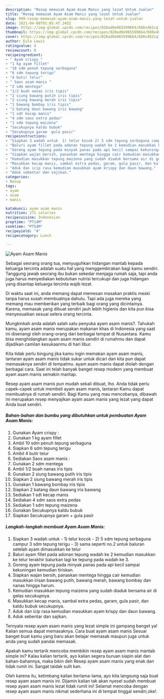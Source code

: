 ```yaml
---
description: "Resep memasak Ayam Asam Manis yang lezat Untuk Jualan"
title: "Resep memasak Ayam Asam Manis yang lezat Untuk Jualan"
slug: 999-resep-memasak-ayam-asam-manis-yang-lezat-untuk-jualan
date: 2021-04-08T01:05:47.245Z
image: https://img-global.cpcdn.com/recipes/028ad0e965599664/680x482cq70/ayam-asam-manis-foto-resep-utama.jpg
thumbnail: https://img-global.cpcdn.com/recipes/028ad0e965599664/680x482cq70/ayam-asam-manis-foto-resep-utama.jpg
cover: https://img-global.cpcdn.com/recipes/028ad0e965599664/680x482cq70/ayam-asam-manis-foto-resep-utama.jpg
author: Eula Lewis
ratingvalue: 4
reviewcount: 8
recipeingredient:
- " Ayam crispy "
- "1 kg ayam fillet"
- "10 sdm penuh tepung serbaguna"
- "6 sdm tepung terigu"
- "4 butir telur"
- " Saos asam manis "
- "2 sdm mentega"
- "1/2 buah nanas iris tipis"
- "2 siung bawang putih iris tipis"
- "2 siung bawang merah iris tipis"
- "1 bawang bombay iris tipis"
- "2 batang daun bawang iris bawang"
- "1 sdt kecap manis"
- "4 sdm saos extra pedas"
- "1 sdm tepung maizena"
- "Secukupnya kaldu bubuk"
- "Secukupnya garam  gula pasir"
recipeinstructions:
- "Siapkan 3 wadah untuk  1) telur kocok 2) 5 sdm tepung serbaguna campur 3 sdm tepung terigu 3) sama seperti no.2 untuk baluran setelah ayam dimasukkan ke telur"
- "Baluri ayam fillet pada adonan tepung wadah ke 2 kemudian masukkan ke telur terakhir balurkan lagi ke tepung pada wadah ke 3."
- "Goreng ayam tepung pada minyak panas pada api kecil sampai kekuningan kemudian tiriskan."
- "Siapkan wajan bersih, panaskan mentega hingga cair kemudian masukkan irisan bawang putih, bawang merah, bawang bombay dan nanas hingga harum."
- "Kemudian masukkan tepung maizena yang sudah diaduk bersama air di gelas secukupnya."
- "Masukkan kecap manis, sambal extra pedas, garam, gula pasir, dan kaldu bubuk secukupnya."
- "Aduk dan icip rasa kemudian masukkan ayam krispy dan daun bawang."
- "Aduk sebentar dan sajikan."
categories:
- Resep
tags:
- ayam
- asam
- manis

katakunci: ayam asam manis 
nutrition: 271 calories
recipecuisine: Indonesian
preptime: "PT14M"
cooktime: "PT54M"
recipeyield: "4"
recipecategory: Lunch

---
```



![Ayam Asam Manis](https://img-global.cpcdn.com/recipes/028ad0e965599664/680x482cq70/ayam-asam-manis-foto-resep-utama.jpg)

Sebagai seorang orang tua, menyuguhkan hidangan mantab kepada keluarga tercinta adalah suatu hal yang menggembirakan bagi kamu sendiri. Tanggung jawab seorang ibu bukan sekedar menjaga rumah saja, tapi anda juga harus menyediakan kebutuhan nutrisi tercukupi dan juga hidangan yang disantap keluarga tercinta wajib lezat.

Di waktu  saat ini, anda memang dapat memesan masakan praktis meski tanpa harus susah membuatnya dahulu. Tapi ada juga mereka yang memang mau memberikan yang terbaik bagi orang yang dicintainya. Karena, memasak yang dibuat sendiri jauh lebih higienis dan kita pun bisa menyesuaikan sesuai selera orang tercinta. 



Mungkinkah anda adalah salah satu penyuka ayam asam manis?. Tahukah kamu, ayam asam manis merupakan makanan khas di Indonesia yang saat ini disenangi oleh orang-orang dari berbagai tempat di Nusantara. Kamu bisa menghidangkan ayam asam manis sendiri di rumahmu dan dapat dijadikan camilan kesukaanmu di hari libur.

Kita tidak perlu bingung jika kamu ingin memakan ayam asam manis, lantaran ayam asam manis tidak sukar untuk dicari dan kita pun dapat memasaknya sendiri di tempatmu. ayam asam manis dapat diolah dengan berbagai cara. Saat ini telah banyak banget resep modern yang membuat ayam asam manis semakin mantap.

Resep ayam asam manis pun mudah sekali dibuat, lho. Anda tidak perlu capek-capek untuk membeli ayam asam manis, lantaran Kamu dapat membuatnya di rumah sendiri. Bagi Kamu yang mau mencobanya, dibawah ini merupakan resep menyajikan ayam asam manis yang lezat yang dapat Anda buat sendiri.

<!--inarticleads1-->

##### Bahan-bahan dan bumbu yang dibutuhkan untuk pembuatan Ayam Asam Manis:

1. Gunakan  Ayam crispy :
1. Gunakan 1 kg ayam fillet
1. Ambil 10 sdm penuh tepung serbaguna
1. Siapkan 6 sdm tepung terigu
1. Ambil 4 butir telur
1. Sediakan  Saos asam manis :
1. Gunakan 2 sdm mentega
1. Ambil 1/2 buah nanas iris tipis
1. Gunakan 2 siung bawang putih iris tipis
1. Siapkan 2 siung bawang merah iris tipis
1. Gunakan 1 bawang bombay iris tipis
1. Siapkan 2 batang daun bawang iris bawang
1. Sediakan 1 sdt kecap manis
1. Sediakan 4 sdm saos extra pedas
1. Sediakan 1 sdm tepung maizena
1. Gunakan Secukupnya kaldu bubuk
1. Siapkan Secukupnya garam + gula pasir




<!--inarticleads2-->

##### Langkah-langkah membuat Ayam Asam Manis:

1. Siapkan 3 wadah untuk  - 1) telur kocok - 2) 5 sdm tepung serbaguna campur 3 sdm tepung terigu - 3) sama seperti no.2 untuk baluran setelah ayam dimasukkan ke telur
1. Baluri ayam fillet pada adonan tepung wadah ke 2 kemudian masukkan ke telur terakhir balurkan lagi ke tepung pada wadah ke 3.
1. Goreng ayam tepung pada minyak panas pada api kecil sampai kekuningan kemudian tiriskan.
1. Siapkan wajan bersih, panaskan mentega hingga cair kemudian masukkan irisan bawang putih, bawang merah, bawang bombay dan nanas hingga harum.
1. Kemudian masukkan tepung maizena yang sudah diaduk bersama air di gelas secukupnya.
1. Masukkan kecap manis, sambal extra pedas, garam, gula pasir, dan kaldu bubuk secukupnya.
1. Aduk dan icip rasa kemudian masukkan ayam krispy dan daun bawang.
1. Aduk sebentar dan sajikan.




Ternyata resep ayam asam manis yang lezat simple ini gampang banget ya! Kalian semua dapat memasaknya. Cara buat ayam asam manis Sesuai banget buat kamu yang baru akan belajar memasak maupun juga untuk anda yang sudah pandai memasak.

Apakah kamu tertarik mencoba membikin resep ayam asam manis mantab simple ini? Kalau kalian tertarik, ayo kalian segera buruan siapin alat dan bahan-bahannya, maka bikin deh Resep ayam asam manis yang enak dan tidak rumit ini. Sangat taidak sulit kan. 

Oleh karena itu, ketimbang kalian berlama-lama, ayo kita langsung saja buat resep ayam asam manis ini. Dijamin kalian tak akan nyesel sudah membuat resep ayam asam manis lezat tidak rumit ini! Selamat mencoba dengan resep ayam asam manis nikmat sederhana ini di tempat tinggal sendiri,oke!.

